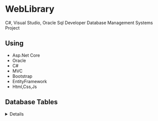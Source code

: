# WebLibrary
C#, Visual Studio, Oracle Sql Developer
Database Management Systems Project

## Using
- Asp.Net Core
- Oracle
- C#
- MVC
- Bootstrap
- EntityFramework
- Html,Css,Js

## Database Tables

<details>
  <summary>Details</summary>

### Books

| Name          | Data Type    | Allow Nulls | Default |
| :------------ | :----------- | :---------- | :------ |
| Id            | int          | False       |         |
| AuthorId      | int          | False       |         |
| TypeId        | int          | False       |         |
| Name          | nvarchar(50) | False       |         |
| NumberOfPage  | int          | False       |         |
| Image         | nvarchar(90) | False       |         |
| Status        | bit          | False       |         |

### Types

| Name   | Data Type     | Allow Nulls | Default |
| :----- | :------------ | :---------- | :------ |
| Id     | int           | False       |         |
| Name   | nvarchar(50)  | False       |         |
| Status | bit           | False       |         |

### Authors

| Name       | Data Type     | Allow Nulls | Default |
| :--------- | :------------ | :---------- | :------ |
| Id         | int           | False       |         |
| FirstName  | nvarchar(50)  | False       |         |
| LastName   | nvarchar(50)  | False       |         |
| Status     | bit           | False       |         |

### BorrowedBooks

| Name       | Data Type | Allow Nulls | Default |
| :--------- | :-------- | :---------- | :------ |
| Id         | int       | False       |         |
| UserId     | int       | False       |         |
| BookId     | int       | False       |         |
| BorrowDate | Date      | False       |         |
| ReturnDate | Date      | False       |         |
| Status     | bit       | False       |         |

### Messages

| Name    | Data Type     | Allow Nulls | Default |
| :------ | :------------ | :---------- | :------ |
| Id      | int           | False       |         |
| UserId  | int           | False       |         |
| Message | nvarchar(MAX) | False       |         |
| Date    | Date          | False       |         |

### Users

| Name       | Data Type    | Allow Nulls | Default |
| :--------- | :----------- | :---------- | :------ |
| Id         | int          | False       |         |
| PositionId | int          | False       |         |
| FirstName  | nvarchar(50) | False       |         |
| LastName   | nvarchar(50) | False       |         |
| UserName   | nvarchar(50) | False       |         |
| Email      | nvarchar(50) | False       |         |
| Password   | nvarchar(50) | False       |         |
| Status     | bit          | False       |         |

### Positions

| Name   | Data Type    | Allow Nulls | Default |
| :----- | :----------- | :---------- | :------ |
| Id     | int          | False       |         |
| Name   | varchar(50)  | False       |         |
| Status | bit          | False       |         |
